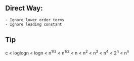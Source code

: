 ## Direct Way:
    - Ignore lower order terms
    - Ignore leading constant

## Tip
c < loglogn < logn < n<sup>1/3</sup> < n<sup>1/2</sup> < n < n<sup>2</sup> < n<sup>3</sup> < n<sup>4</sup> < 2<sup>n</sup> < n<sup>n</sup>